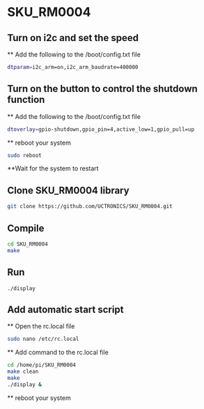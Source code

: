 # SKU_RM0004

## Turn on i2c and set the speed
** Add the following to the /boot/config.txt file
```bash
dtparam=i2c_arm=on,i2c_arm_baudrate=400000
```

## Turn on the button to control the shutdown function
** Add the following to the /boot/config.txt file
```bash
dtoverlay=gpio-shutdown,gpio_pin=4,active_low=1,gpio_pull=up
```

** reboot your system
```bash
sudo reboot
```
**Wait for the system to restart

##  Clone SKU_RM0004 library 
```bash
git clone https://github.com/UCTRONICS/SKU_RM0004.git
```
## Compile 
```bash
cd SKU_RM0004
make
```
## Run 
```
./display
```




## Add automatic start script
** Open the rc.local file 
```bash
sudo nano /etc/rc.local
```
** Add command to the rc.local file
```bash
cd /home/pi/SKU_RM0004
make clean 
make 
./display &
```
** reboot your system






